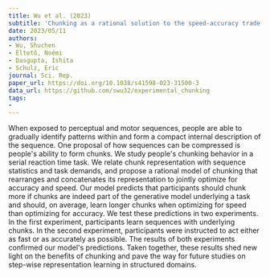 ```yaml
---
title: Wu et al. (2023)
subtitle: 'Chunking as a rational solution to the speed-accuracy trade-off in a serial reaction time task'
date: 2023/05/11
authors:
- Wu, Shuchen
- Éltető, Noémi
- Dasgupta, Ishita
- Schulz, Eric
journal: Sci. Rep.
paper_url: https://doi.org/10.1038/s41598-023-31500-3
data_url: https://github.com/swu32/experimental_chunking
tags:
- 
---
```


When exposed to perceptual and motor sequences, people are able to gradually identify patterns within and form a compact internal description of the sequence. One proposal of how sequences can be compressed is people's ability to form chunks. We study people's chunking behavior in a serial reaction time task. We relate chunk representation with sequence statistics and task demands, and propose a rational model of chunking that rearranges and concatenates its representation to jointly optimize for accuracy and speed. Our model predicts that participants should chunk more if chunks are indeed part of the generative model underlying a task and should, on average, learn longer chunks when optimizing for speed than optimizing for accuracy. We test these predictions in two experiments. In the first experiment, participants learn sequences with underlying chunks. In the second experiment, participants were instructed to act either as fast or as accurately as possible. The results of both experiments confirmed our model's predictions. Taken together, these results shed new light on the benefits of chunking and pave the way for future studies on step-wise representation learning in structured domains.
